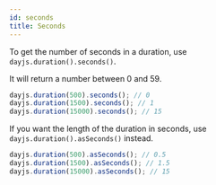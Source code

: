 ```yaml
---
id: seconds
title: Seconds
---
```


To get the number of seconds in a duration, use `dayjs.duration().seconds()`.

It will return a number between 0 and 59.

```javascript
dayjs.duration(500).seconds(); // 0
dayjs.duration(1500).seconds(); // 1
dayjs.duration(15000).seconds(); // 15
```

If you want the length of the duration in seconds, use `dayjs.duration().asSeconds()` instead.

```javascript
dayjs.duration(500).asSeconds(); // 0.5
dayjs.duration(1500).asSeconds(); // 1.5
dayjs.duration(15000).asSeconds(); // 15
```
